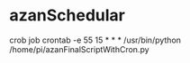 # azanSchedular

crob job
crontab -e
55 15 * * * /usr/bin/python /home/pi/azanFinalScriptWithCron.py
